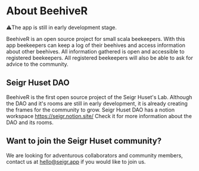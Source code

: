 # About BeehiveR

⚠️The app is still in early development stage.

BeehiveR is an open source project for small scala beekeepers. With this app beekeepers can keep a log of their beehives and access information about other beehives. All information gathered is open and accessible to registered beekeepers. All registered beekeepers will also be able to ask for advice to the community.

## Seigr Huset DAO

BeehiveR is the first open source project of the Seigr Huset's Lab. Although the DAO and it's rooms are still in early development, it is already creating the frames for the community to grow. Seigr Huset DAO has a notion workspace https://seigr.notion.site/ Check it for more information about the DAO and its rooms.

## Want to join the Seigr Huset community?

We are looking for adventurous collaborators and community members, contact us at hello@seigr.app if you would like to join us.

